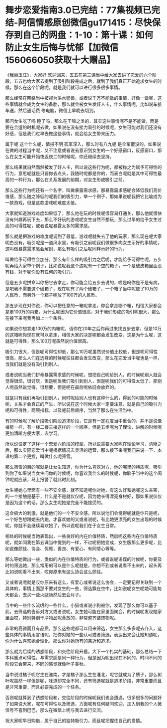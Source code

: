 # 舞步恋爱指南3.0已完结：77集视频已完结-阿信情感原创微信gu171415：尽快保存到自己的网盘：1-10：第十课：如何防止女生后悔与忧郁【加微信156066050获取十大赠品】

《我丽玉江》，大家好 欢迎回来，五五在第三课当中给大家去讲了恋爱的六个阶段，五五也给大家去提到了吸引阶段完成之后，就到了我们真正开始追求女生的时候，那么在这个阶段呢，就是我们就可以进行很多很多事情。

那么经常在网络当中被视为洪水猛兽，或者说千万不能做的事情，好像一做呢，这些事情就会成为女生的备胎，那么就会被女生发好人卡，什么事情呢，比如说车接 车送，然后通话费 修电脑，微信上早晚去切到。

那问女生吃了吗 睡了吗，那么在干嘛之类的，其实这些事情呢不是不能做，而是要在合适的时机呢去做，如果说在没有接力吸引的时候呢，女生可能对我们还没有好感，但是我们过早去做这些事情，就会给女生带来压力。

属于呢 这个什么呢，情报不明 孤军深入，那么时有八九呢 是全军覆没的，如果说在做的过程当中呢，又不注意或者说去意识到女生的一个好感窗口，反感窗口，那么在女生可能开始夜返夜二的时候呢，你还继续去坚持。

那么结果就自然而然被发了好人卡，所以说这些行为呢，都被称之为赋予可得性的行为，意思呢就是只要你去点头，我随时呢都是你的，而表白呢就是其中可得性最高的一种行为，那么在关系发展的前期，对女生形成吸引之前。

那么这些行为呢还有一个名字，叫做暴露需求感，那暴露需求感呢会降低我们高价值感，那么随之降低的呢我们的吸引力，举一个例子，那如果说呢我把它比喻成为一款游戏，但是这款游戏呢难度太低。

大家就知道游戏难度如果低了，那么他在玩的时候呢很容易打通关，那么他就很快没有兴趣再玩下去，那么不好玩的游戏呢女生自然不想玩，那么过早的给予女生过高的可得性呢，或者说呢暴露太多的需求感。

那么就是把游戏的难度呢调到了最低，游戏呢就失去了他的玩家，那么现在呢大家明白没有，吸引呢是一道风水里，有吸引之前呢我们做很多向女生示好的事情呢，这叫做暴露需求感会解封，那么有吸引之后呢同样示好的行为。

叫做给予可得性会加分，那么有什么样的吸引力之后呢，才能给予可得性呢，五步呢再给大家举个例子，比如说呢我这个边呢有一个空的箱子，一个是破皮箱里面没有钱，对于呢你没有任何的吸引力。

但是五步呢拼命叫你把它去拿走，你可能会给五步去说的，哎是吗你是不是有病，是吧我不需要这个破箱子，现在呢有了两个破箱子，一个箱子当中呢放了10万的人民币，而另外一个箱子呢放了100万的人民币。

那五步现在对你说，你可以把任意的一箱呢拿走，你会拿走哪个箱，相信大家都会拿走100万的内箱，为什么呢因为它价值很高，对于我们形成的吸引呢很大，那么在接下来呢我再加上一个条件。

如果说你想拿走100万的内箱呢，请你在20年之后你再过来找五步去拿，但是10万的这箱呢你现在就可以拿走，相信大家的决定呢都会发生改变，这是为什么呢，这就是可得性，那么100万呢虽然说价值很高。

吸引力很大，但是呢可得性却低，那么10万呢虽然说价值比较低，但是呢可得性很高，那么人们在选择的时候呢往往都会发生改变，那么在恋爱当中呢也是一样，当我们就是没有吸引到别人。

或者说呢当我们拼命暴露需求感的时候呢，想把自己呢给别人，的时候呢别人就会觉得很烦，很讨厌，但是呢当我们吸引到别人，但是呢我们的可得性太低了，那别人呢虽然说觉得，很想要，但是呢在最后呢依旧会放弃的。

就是只有我们再吸引到别人，同时呢给别人也有这种什么的，得到的可能的时候呢，关系才会真正的产生，所以说在这个时候大家一定要注意，就是自己的吸引力呢和可得性，两项指标，以及呢前后顺序，当然了那么在生活当中。

有的时候呢了解阶段吸引阶段追求阶段，它是有一定程度当中重合的，并不是说像楼房一样，有一楼二楼三楼这样的一个顺序，但是五步呢为了理论，讲解的时候呢更加清晰方便大家，去学习。

所以说设定了这样一个恋爱六阶段的模型，所以说需要大家呢在理论学习，清晰之后，那么实际恋爱当中呢根据情况去灵活的运营，那么接下来呢我们来说一下，本课的第二个更捏，叫做什么呢筛雪。

那么筛雪的目的呢就是让女生知道，你为什么喜欢对方，他的哪里的特质呢，吸引到你了如果说当女生问你的时候呢，你喜欢我什么的时候呢，你脑子当中的这个闹钟呢就应该，马上报警了就此时此刻。

女生呢她心里面有一些不安全感，就不知道呢你对她，有这么好和她呢这么亲密，的一个接触是基于，什么是不是就仅仅呢，因为她长得漂亮身材好，那如果说仅仅是因为这个的话，那么女生呢她是完全不能接受的。

这会极大的刺激，就是他们的一个不安全感，所以说他们会觉得呢就是你只是呢，一个好色想跟她去约跑，才喜欢她的又或者说呢，有比她更漂亮的女生出现的时候呢，你就不会继续喜欢她了，所以说呢我们在于女生日常。

相处的时候呢当她表现出，一些良好的内在价值特质，然后呢这些内在价值特质呢，就如同我在第五课当中提到的一样，不过呢把她变成，女生版那么更多呢，比如说像顾佳、协会、优雅，善良、有爱心、有同情心等等。

那么等她做出一些，类似的内在价值特质的行为，或者说呢语谍的时候呢，你要及时的筛选她，那么常用的可以是什么呢就是，你想不到或者说看不出来的，起头再比如说呢看不出来，哎你原来有这么协会这么顾佳。

又或者说呢就是哎你原来有这么，有爱心或者说这么协会，一定要记得关联到一个具体的，事情上面那不要对女生的一些，筛选飘在空中，比如说呢女生呢她可能每天都会，去买一些火腿肠然后去会月子。

当中的一些什么流氓的一些什么，小猫或者说小狗被你，发现了那么你可以基于此，去筛选的告诉对方又或者说呢，女生她可能在家里面聚会，的时候呢发现她家里面哎，特别特别干净物品呢叠放的，非常整齐装饰物呢。

非常的高雅而且有品质，那么这些呢都可以用来筛选，女生那么多多呢去介入，这些具体的事情用言语呢，把你对她的一些认可或者筛选，表达出来会让她知道呢，你为什么喜欢她合理化，那么你对她所有的亲近和追求。

那么就为后续的诱惑阶段，和交往阶段开启，大下一个扎实的基础，那么总结一下本科重点可得性，与需求感是同一种行为，但是因为呢出现在不同的，时间不同的阶段它会带来，不同的感觉就像叶子春秋。

当中说过橘子呢它生在淮南，才是橘子那么生在淮北，呢它就成为了质子，那么树叶呢虽然一样但是呢，味道却完全不同，还有筛选呢就是追求阶段，非常重要而且是非常重要，而且必要完成的一个任务。

否则呢就算到了诱惑阶段和，交往阶段的时候呢我们也会遭遇，很多很多的问题好了如果说大家，呢在可得性以及筛选，方面呢有任何疑问欢迎，加入到我的个人微信号不喜到巴巴，那么在微信上呢与我去进行交流。

祝大家呢早日购借，属于自己的独特吸引力，而且呢把握住自己的爱情。
